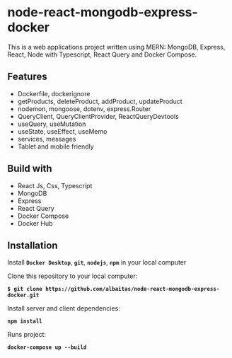 # node-react-mongodb-express-docker

This is a web applications project written using MERN: MongoDB, Express, React, Node with Typescript, React Query and Docker Compose.

## Features

- Dockerfile, dockerignore
- getProducts, deleteProduct, addProduct, updateProduct
- nodemon, mongoose, dotenv, express.Router
- QueryClient, QueryClientProvider, ReactQueryDevtools
- useQuery, useMutation
- useState, useEffect, useMemo
- services, messages
- Tablet and mobile friendly

## Build with

- React Js, Css, Typescript
- MongoDB
- Express
- React Query
- Docker Compose
- Docker Hub

## Installation

Install **`Docker Desktop`**, **`git`**, **`nodejs`**, **`npm`** in your local computer

Clone this repository to your local computer:

**`$ git clone https://github.com/albaitas/node-react-mongodb-express-docker.git`**

Install server and client dependencies:

**`npm install`**

Runs project:

**`docker-compose up --build`**
